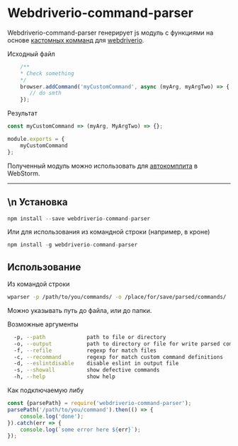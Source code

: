 Webdriverio-command-parser
===================


Webdriverio-command-parser генерирует js модуль с функциями на основе [кастомных комманд](http://webdriver.io/api/utility/addCommand.html#Usage) для [webdriverio](http://webdriver.io/). 

Исходный файл
```javascript
    /**
    * Check something
    */
    browser.addCommand('myCustomCommand', async (myArg, myArgTwo) => {
       // do smth
    });
```
Результат
```javascript
const myCustomCommand => (myArg, MyArgTwo) => {};

module.exports = {
	myCustomCommand
};

```
Полученный модуль можно использовать для [автокомплита](https://blog.jetbrains.com/webstorm/2014/07/how-webstorm-works-completion-for-javascript-libraries/) в WebStorm.

----------


\n
Установка
-------------

```javascript
npm install --save webdriverio-command-parser
```
Или для использования из командной строки (например, в кроне)
```javascript
npm install -g webdriverio-command-parser
```

Использование
-------------

Из командой строки
```bash
wparser -p /path/to/you/commands/ -o /place/for/save/parsed/commands/
```
Можно указывать путь до файла, или до папки.

Возможные аргументы
```bash
  -p, --path             path to file or directory                           
  -o, --output           path to directory or file for write parsed commands 
  -f, --refile           regexp for match files                              
  -c, --recommand        regexp for match custom command definitions         
  -d, --eslintdisable    disable eslint in output file                       
  -s, --showall          show defective commands                             
  -h, --help             show help   
```

Как подключаемую либу
```javascript
const {parsePath} = require('webdriverio-command-parser');
parsePath('/path/to/you/command').then(() => {
    console.log('done');
}).catch(err => {
    console.log(`some error here ${err}`);
});
```
